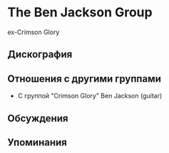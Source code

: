 # The Ben Jackson Group

ex-Crimson Glory

## Дискография


## Отношения с другими группами

* C группой "Crimson Glory" Ben Jackson (guitar)

## Обсуждения


## Упоминания

